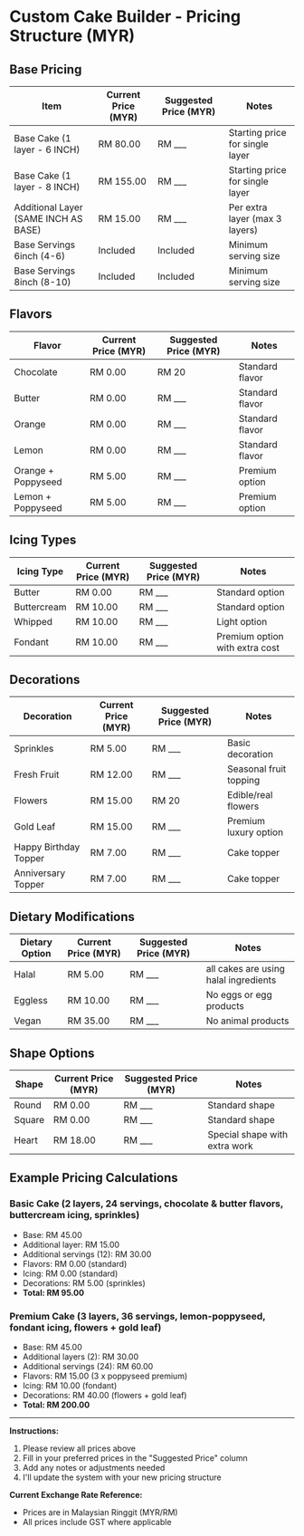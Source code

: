 # Custom Cake Builder - Pricing Structure (MYR)

## Base Pricing
| Item | Current Price (MYR) | Suggested Price (MYR) | Notes |
|------|-------------------|---------------------|-------|
| Base Cake (1 layer - 6 INCH) | RM 80.00 | RM ___ | Starting price for single layer |
| Base Cake (1 layer - 8 INCH) | RM 155.00 | RM ___ | Starting price for single layer |
| Additional Layer (SAME INCH AS BASE)| RM 15.00 | RM ___ | Per extra layer (max 3 layers) |
| Base Servings 6inch (4-6) | Included | Included | Minimum serving size |
| Base Servings 8inch (8-10) | Included | Included | Minimum serving size |

## Flavors
| Flavor | Current Price (MYR) | Suggested Price (MYR) | Notes |
|--------|-------------------|---------------------|-------|
| Chocolate | RM 0.00 | RM 20 | Standard flavor |
| Butter | RM 0.00 | RM ___ | Standard flavor |
| Orange | RM 0.00 | RM ___ | Standard flavor |
| Lemon | RM 0.00 | RM ___ | Standard flavor |
| Orange + Poppyseed | RM 5.00 | RM ___ | Premium option |
| Lemon + Poppyseed | RM 5.00 | RM ___ | Premium option |

## Icing Types
| Icing Type | Current Price (MYR) | Suggested Price (MYR) | Notes |
|------------|-------------------|---------------------|-------|
| Butter | RM 0.00 | RM ___ | Standard option |
| Buttercream | RM 10.00 | RM ___ | Standard option |
| Whipped | RM 10.00 | RM ___ | Light option |
| Fondant | RM 10.00 | RM ___ | Premium option with extra cost |

## Decorations
| Decoration | Current Price (MYR) | Suggested Price (MYR) | Notes |
|------------|-------------------|---------------------|-------|
| Sprinkles | RM 5.00 | RM ___ | Basic decoration |
| Fresh Fruit | RM 12.00 | RM ___ | Seasonal fruit topping |
| Flowers | RM 15.00 | RM 20 | Edible/real flowers |
| Gold Leaf | RM 15.00 | RM ___ | Premium luxury option |
| Happy Birthday Topper | RM 7.00 | RM ___ | Cake topper |
| Anniversary Topper | RM 7.00 | RM ___ | Cake topper |

## Dietary Modifications
| Dietary Option | Current Price (MYR) | Suggested Price (MYR) | Notes |
|----------------|-------------------|---------------------|-------|
| Halal | RM 5.00 | RM ___ | all cakes are using halal ingredients |
| Eggless | RM 10.00 | RM ___ | No eggs or egg products |
| Vegan | RM 35.00 | RM ___ | No animal products |

## Shape Options
| Shape | Current Price (MYR) | Suggested Price (MYR) | Notes |
|-------|-------------------|---------------------|-------|
| Round | RM 0.00 | RM ___ | Standard shape |
| Square | RM 0.00 | RM ___ | Standard shape |
| Heart | RM 18.00 | RM ___ | Special shape with extra work |

## Example Pricing Calculations

### Basic Cake (2 layers, 24 servings, chocolate & butter flavors, buttercream icing, sprinkles)
- Base: RM 45.00
- Additional layer: RM 15.00
- Additional servings (12): RM 30.00
- Flavors: RM 0.00 (standard)
- Icing: RM 0.00 (standard)
- Decorations: RM 5.00 (sprinkles)
- **Total: RM 95.00**

### Premium Cake (3 layers, 36 servings, lemon-poppyseed, fondant icing, flowers + gold leaf)
- Base: RM 45.00
- Additional layers (2): RM 30.00
- Additional servings (24): RM 60.00
- Flavors: RM 15.00 (3 x poppyseed premium)
- Icing: RM 10.00 (fondant)
- Decorations: RM 40.00 (flowers + gold leaf)
- **Total: RM 200.00**

---

**Instructions:**
1. Please review all prices above
2. Fill in your preferred prices in the "Suggested Price" column
3. Add any notes or adjustments needed
4. I'll update the system with your new pricing structure

**Current Exchange Rate Reference:** 
- Prices are in Malaysian Ringgit (MYR/RM)
- All prices include GST where applicable